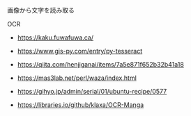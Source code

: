 画像から文字を読み取る

OCR

- https://kaku.fuwafuwa.ca/

- https://www.gis-py.com/entry/py-tesseract

- https://qiita.com/henjiganai/items/7a5e871f652b32b41a18

- https://mas3lab.net/perl/waza/index.html

- https://gihyo.jp/admin/serial/01/ubuntu-recipe/0577

- https://libraries.io/github/klaxa/OCR-Manga
